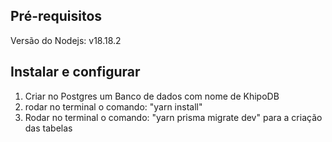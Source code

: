 ## Pré-requisitos
Versão do Nodejs:  v18.18.2

## Instalar e configurar
1. Criar no Postgres um Banco de dados com nome de KhipoDB
2. rodar no terminal o comando: "yarn install"
3. Rodar no terminal o comando: "yarn prisma migrate dev" para a criação das tabelas